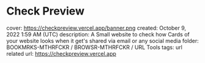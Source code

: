# Check Preview

cover: https://checkpreview.vercel.app/banner.png
created: October 9, 2022 1:59 AM (UTC)
description: A Small website to check how Cards of your website looks when it get's shared via email or any social media
folder: BOOKMRKS-MTHRFCKR / BROWSR-MTHRFCKR / URL Tools
tags: url related
url: https://checkpreview.vercel.app